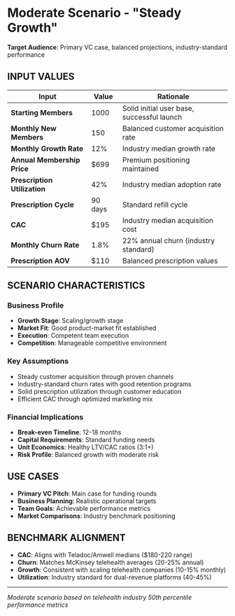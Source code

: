 # Moderate Scenario - "Steady Growth"

**Target Audience**: Primary VC case, balanced projections, industry-standard performance

## INPUT VALUES

| Input | Value | Rationale |
|-------|-------|-----------|
| **Starting Members** | 1000 | Solid initial user base, successful launch |
| **Monthly New Members** | 150 | Balanced customer acquisition rate |
| **Monthly Growth Rate** | 12% | Industry median growth rate |
| **Annual Membership Price** | $699 | Premium positioning maintained |
| **Prescription Utilization** | 42% | Industry median adoption rate |
| **Prescription Cycle** | 90 days | Standard refill cycle |
| **CAC** | $195 | Industry median acquisition cost |
| **Monthly Churn Rate** | 1.8% | 22% annual churn (industry standard) |
| **Prescription AOV** | $110 | Balanced prescription values |

## SCENARIO CHARACTERISTICS

### Business Profile
- **Growth Stage**: Scaling/growth stage
- **Market Fit**: Good product-market fit established
- **Execution**: Competent team execution
- **Competition**: Manageable competitive environment

### Key Assumptions
- Steady customer acquisition through proven channels
- Industry-standard churn rates with good retention programs
- Solid prescription utilization through customer education
- Efficient CAC through optimized marketing mix

### Financial Implications
- **Break-even Timeline**: 12-18 months
- **Capital Requirements**: Standard funding needs
- **Unit Economics**: Healthy LTV/CAC ratios (3:1+)
- **Risk Profile**: Balanced growth with moderate risk

## USE CASES
- **Primary VC Pitch**: Main case for funding rounds
- **Business Planning**: Realistic operational targets
- **Team Goals**: Achievable performance metrics
- **Market Comparisons**: Industry benchmark positioning

## BENCHMARK ALIGNMENT
- **CAC**: Aligns with Teladoc/Amwell medians ($180-220 range)
- **Churn**: Matches McKinsey telehealth averages (20-25% annual)
- **Growth**: Consistent with scaling telehealth companies (10-15% monthly)
- **Utilization**: Industry standard for dual-revenue platforms (40-45%)

---
*Moderate scenario based on telehealth industry 50th percentile performance metrics*